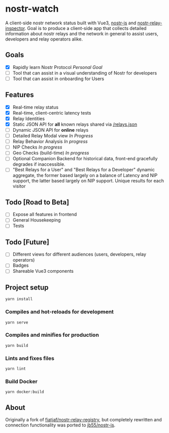 # nostr-watch

A client-side nostr network status built with Vue3, [nostr-js](https://github.com/jb55/nostr-js) and [nostr-relay-inspector](https://github.com/dskvr/nostr-relay-inspector). Goal is to produce a client-side app that collects detailed information about nostr relays and the network in general to assist users, developers and relay operators alike.

## Goals 
- [x] Rapidly learn Nostr Protocol _Personal Goal_
- [ ] Tool that can assist in a visual understanding of Nostr for developers 
- [ ] Tool that can assist in onboarding for Users

## Features
- [x] Real-time relay status 
- [x] Real-time, client-centric latency tests 
- [x] Relay Identities
- [x] Static JSON API for **all** known relays shared via [/relays.json](https://nostr.watch/relays.json)
- [ ] Dynamic JSON API for **online** relays
- [ ] Detailed Relay Modal view _In Progress_ 
- [ ] Relay Behavior Analysis _In progress_
- [ ] NIP Checks _In progress_ 
- [ ] Geo Checks (build-time) _In progress_ 
- [ ] Optional Companion Backend for historical data, front-end gracefully degrades if inaccessible. 
- [ ] "Best Relays for a User" and "Best Relays for a Developer" dynamic aggregate, the former based largely on a balance of Latency and NIP support, the latter based largely on NIP support. Unique results for each visitor

## Todo [Road to Beta] 
- [ ] Expose all features in frontend 
- [ ] General Housekeeping 
- [ ] Tests

## Todo [Future] 
- [ ] Different views for different audiences (users, developers, relay operators)
- [ ] Badges 
- [ ] Shareable Vue3 components 

## Project setup
```
yarn install
```

### Compiles and hot-reloads for development
```
yarn serve
```

### Compiles and minifies for production
```
yarn build
```

### Lints and fixes files
```
yarn lint
```


### Build Docker
```
yarn docker:build
```

## About
Originally a fork of [fiatjaf/nostr-relay-registry](http://github.com/fiatjaf/nostr-relay-registry), but completely rewritten and connection functionality was ported to [jb55/nostr-js](http://github.com/jb55/nostr-js).
